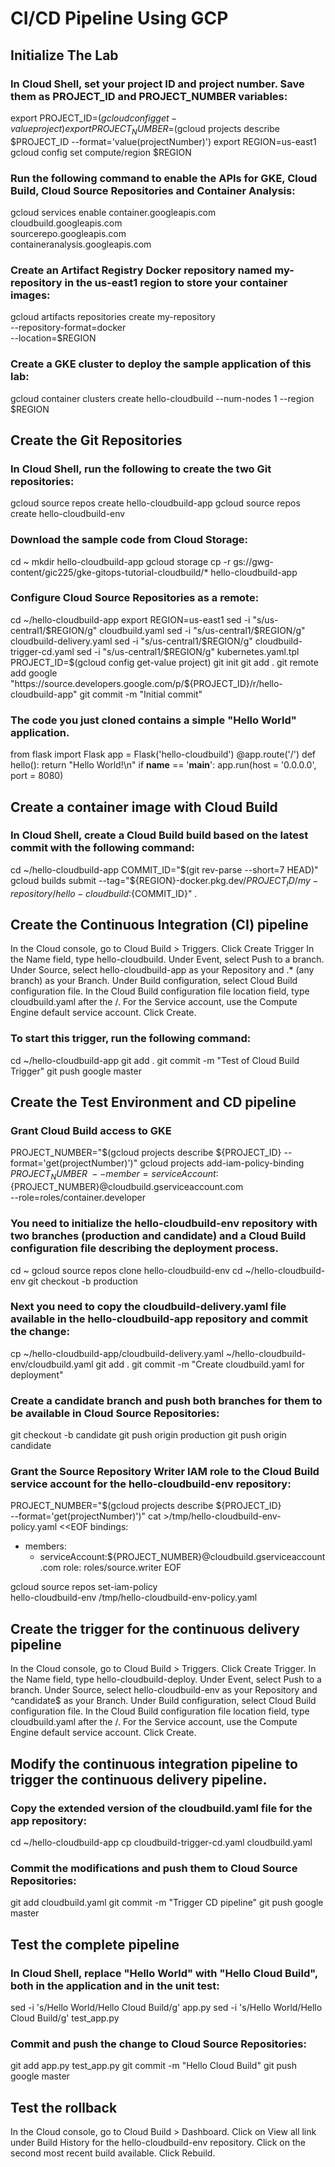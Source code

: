 # CI/CD Pipeline Using GCP

## Initialize The Lab

### In Cloud Shell, set your project ID and project number. Save them as PROJECT_ID and PROJECT_NUMBER variables:

export PROJECT_ID=$(gcloud config get-value project)
export PROJECT_NUMBER=$(gcloud projects describe $PROJECT_ID --format='value(projectNumber)')
export REGION=us-east1
gcloud config set compute/region $REGION

### Run the following command to enable the APIs for GKE, Cloud Build, Cloud Source Repositories and Container Analysis:

gcloud services enable container.googleapis.com \
    cloudbuild.googleapis.com \
    sourcerepo.googleapis.com \
    containeranalysis.googleapis.com

### Create an Artifact Registry Docker repository named my-repository in the us-east1 region to store your container images:

gcloud artifacts repositories create my-repository \
  --repository-format=docker \
  --location=$REGION

### Create a GKE cluster to deploy the sample application of this lab:

gcloud container clusters create hello-cloudbuild --num-nodes 1 --region $REGION

## Create the Git Repositories

### In Cloud Shell, run the following to create the two Git repositories:

gcloud source repos create hello-cloudbuild-app
gcloud source repos create hello-cloudbuild-env

### Download the sample code from Cloud Storage:

cd ~
mkdir hello-cloudbuild-app
gcloud storage cp -r gs://gwg-content/gic225/gke-gitops-tutorial-cloudbuild/* hello-cloudbuild-app

### Configure Cloud Source Repositories as a remote:

cd ~/hello-cloudbuild-app
export REGION=us-east1
sed -i "s/us-central1/$REGION/g" cloudbuild.yaml
sed -i "s/us-central1/$REGION/g" cloudbuild-delivery.yaml
sed -i "s/us-central1/$REGION/g" cloudbuild-trigger-cd.yaml
sed -i "s/us-central1/$REGION/g" kubernetes.yaml.tpl
PROJECT_ID=$(gcloud config get-value project)
git init
git add .
git remote add google "https://source.developers.google.com/p/${PROJECT_ID}/r/hello-cloudbuild-app"
git commit -m "Initial commit"

### The code you just cloned contains a simple "Hello World" application.

from flask import Flask
app = Flask('hello-cloudbuild')
@app.route('/')
def hello():
  return "Hello World!\n"
if __name__ == '__main__':
  app.run(host = '0.0.0.0', port = 8080)

## Create a container image with Cloud Build

### In Cloud Shell, create a Cloud Build build based on the latest commit with the following command:

cd ~/hello-cloudbuild-app
COMMIT_ID="$(git rev-parse --short=7 HEAD)"
gcloud builds submit --tag="${REGION}-docker.pkg.dev/${PROJECT_ID}/my-repository/hello-cloudbuild:${COMMIT_ID}" .

## Create the Continuous Integration (CI) pipeline

In the Cloud console, go to Cloud Build > Triggers.
Click Create Trigger
In the Name field, type hello-cloudbuild.
Under Event, select Push to a branch.
Under Source, select hello-cloudbuild-app as your Repository and .* (any branch) as your Branch.
Under Build configuration, select Cloud Build configuration file.
In the Cloud Build configuration file location field, type cloudbuild.yaml after the /.
For the Service account, use the Compute Engine default service account.
Click Create.

### To start this trigger, run the following command:

cd ~/hello-cloudbuild-app
git add .
git commit -m "Test of Cloud Build Trigger"
git push google master

## Create the Test Environment and CD pipeline

### Grant Cloud Build access to GKE

PROJECT_NUMBER="$(gcloud projects describe ${PROJECT_ID} --format='get(projectNumber)')"
gcloud projects add-iam-policy-binding ${PROJECT_NUMBER} \
--member=serviceAccount:${PROJECT_NUMBER}@cloudbuild.gserviceaccount.com \
--role=roles/container.developer

### You need to initialize the hello-cloudbuild-env repository with two branches (production and candidate) and a Cloud Build configuration file describing the deployment process.

cd ~
gcloud source repos clone hello-cloudbuild-env
cd ~/hello-cloudbuild-env
git checkout -b production

### Next you need to copy the cloudbuild-delivery.yaml file available in the hello-cloudbuild-app repository and commit the change:

cp ~/hello-cloudbuild-app/cloudbuild-delivery.yaml ~/hello-cloudbuild-env/cloudbuild.yaml
git add .
git commit -m "Create cloudbuild.yaml for deployment"

### Create a candidate branch and push both branches for them to be available in Cloud Source Repositories:

git checkout -b candidate
git push origin production
git push origin candidate

### Grant the Source Repository Writer IAM role to the Cloud Build service account for the hello-cloudbuild-env repository:

PROJECT_NUMBER="$(gcloud projects describe ${PROJECT_ID} \
--format='get(projectNumber)')"
cat >/tmp/hello-cloudbuild-env-policy.yaml <<EOF
bindings:
- members:
  - serviceAccount:${PROJECT_NUMBER}@cloudbuild.gserviceaccount.com
  role: roles/source.writer
EOF

gcloud source repos set-iam-policy \
hello-cloudbuild-env /tmp/hello-cloudbuild-env-policy.yaml

## Create the trigger for the continuous delivery pipeline

In the Cloud console, go to Cloud Build > Triggers.
Click Create Trigger.
In the Name field, type hello-cloudbuild-deploy.
Under Event, select Push to a branch.
Under Source, select hello-cloudbuild-env as your Repository and ^candidate$ as your Branch.
Under Build configuration, select Cloud Build configuration file.
In the Cloud Build configuration file location field, type cloudbuild.yaml after the /.
For the Service account, use the Compute Engine default service account.
Click Create.

## Modify the continuous integration pipeline to trigger the continuous delivery pipeline.

### Copy the extended version of the cloudbuild.yaml file for the app repository:

cd ~/hello-cloudbuild-app
cp cloudbuild-trigger-cd.yaml cloudbuild.yaml

### Commit the modifications and push them to Cloud Source Repositories:

git add cloudbuild.yaml
git commit -m "Trigger CD pipeline"
git push google master

## Test the complete pipeline

### In Cloud Shell, replace "Hello World" with "Hello Cloud Build", both in the application and in the unit test:

sed -i 's/Hello World/Hello Cloud Build/g' app.py
sed -i 's/Hello World/Hello Cloud Build/g' test_app.py

### Commit and push the change to Cloud Source Repositories:

git add app.py test_app.py
git commit -m "Hello Cloud Build"
git push google master

## Test the rollback

In the Cloud console, go to Cloud Build > Dashboard.
Click on View all link under Build History for the hello-cloudbuild-env repository.
Click on the second most recent build available.
Click Rebuild.